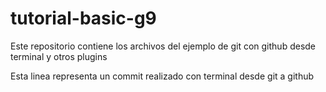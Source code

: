 # tutorial-basic-g9
Este repositorio contiene los archivos del ejemplo de git con github desde terminal y otros plugins

Esta linea representa un commit realizado con terminal desde git a github
